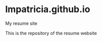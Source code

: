 lmpatricia.github.io
=====================

My resume site

This is the repository of the resume website
